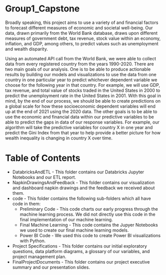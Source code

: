 # Group1_Capstone

Broadly speaking, this project aims to use a variety of and financial factors to forecast different measures of economic and societal well-being. Our data, drawn primarily from the World Bank database, draws upon different measures of government debt, tax revenue, stock value within an economy, inflation, and GDP, among others, to predict values such as unemployment and wealth disparity.

Using an automated API call from the World Bank, we were able to collect data from every registered country from the years 1990-2020. There are two main goals of our analysis.
One is to be able to produce actionable results by building our models and visualizations to use the data from one country in one particular year to predict whichever dependent variable we choose for the following year in that country. For example, we will use GDP, tax revenue, and total value of stocks traded in the United States in 2000 to predict the unemployment rate in the United States in 2001. With this goal in mind, by the end of our process, we should be able to create predictions on a global scale for how these socioeconomic dependent variables will end up at the end of 2021 using the 2020 data. The other goals is to be able to use the economic and financial data within our predictive variables to be able to predict the gaps in data of our response variables. For example, our algorithm will take the predictive variables for country X in one year and predict the Gini Index from that year to help provide a better picture for how wealth inequality is changing in country X over time.

# Table of Contents
- DatabricksAndETL - This folder contains our Databricks Jupyter Notebooks and our ETL report.
- NapkinDrawingsAndFeedback - This folder contains our visualization and dashboard napkin drawings and the feedback we received about them.
- code - This folder contains the following sub-folders which all have code in them:
    - Preliminary Code - This code charts our early progress through the machine learning process. We did not directly use this code in the final implementation of our machine learning.
    -  Final Machine Learning - This code contains the Jupyer Notebooks we used to create our final machine learning models.
    -  Power BI Code - We used this code to create Power BI visualizations with Python.
- Project Specifications - This folder contains our initial exploratory questions, data platform diagrams, a glossary of our variables, and project management plan.
- FinalProjectDocuments - This folder contains our project executive summary and our presentation slides.

